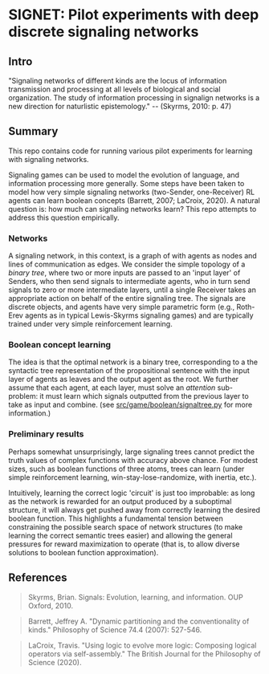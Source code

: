 # SIGNET: Pilot experiments with deep discrete signaling networks

## Intro

"Signaling networks of different kinds are the locus of information transmission and processing at all levels of biological and social organization. The study of information processing in signalign networks is a new direction for naturlistic epistemology." -- (Skyrms, 2010: p. 47)

## Summary

This repo contains code for running various pilot experiments for learning with signaling networks.

Signaling games can be used to model the evolution of language, and information processing more generally. Some steps have been taken to model how very simple signaling networks (two-Sender, one-Receiver) RL agents can learn boolean concepts (Barrett, 2007; LaCroix, 2020). A natural question is: how much can signaling networks learn? This repo attempts to address this question empirically.

### Networks

A signaling network, in this context, is a graph of with agents as nodes and lines of communication as edges. We consider the simple  topology of a *binary tree*, where two or more inputs are passed to an 'input layer' of Senders, who then send signals to intermediate agents, who in turn send signals to zero or more intermediate layers, until a single Receiver takes an appropriate action on behalf of the entire signaling tree. The signals are discrete objects, and agents have very simple parametric form (e.g., Roth-Erev agents as in typical Lewis-Skyrms signaling games) and are typically trained under very simple reinforcement learning.

### Boolean concept learning

The idea is that the optimal network is a binary tree, corresponding to a the syntactic tree representation of the propositional sentence with the input layer of agents as leaves and the output agent as the root. We further assume that each agent, at each layer, must solve an _attention_ sub-problem: it must learn which signals outputted from the previous layer to take as input and combine. (see [src/game/boolean/signaltree.py](src/game/boolean/signaltree.py) for more information.)

### Preliminary results

Perhaps somewhat unsurprisingly, large signaling trees cannot predict the truth values of complex functions with accuracy above chance. For modest sizes, such as boolean functions of three atoms, trees can learn (under simple reinforcement learning,  win-stay-lose-randomize, with inertia, etc.).

Intuitively, learning the correct logic 'circuit' is just too improbable: as long as the network is rewarded for an output produced by a suboptimal structure, it will always get pushed away from correctly learning the desired boolean function. This highlights a fundamental tension between constraining the possible search space of network structures (to make learning the correct semantic trees easier) and allowing the general pressures for reward maximization to operate (that is, to allow diverse solutions to boolean function approximation).

## References

> Skyrms, Brian. Signals: Evolution, learning, and information. OUP Oxford, 2010.

> Barrett, Jeffrey A. "Dynamic partitioning and the conventionality of kinds." Philosophy of Science 74.4 (2007): 527-546.

> LaCroix, Travis. "Using logic to evolve more logic: Composing logical operators via self-assembly." The British Journal for the Philosophy of Science (2020).
